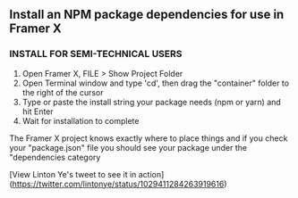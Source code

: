 ## Install an NPM package dependencies for use in Framer X

### INSTALL FOR SEMI-TECHNICAL USERS

1. Open Framer X, FILE > Show Project Folder
2. Open Terminal window and type 'cd', then drag the "container" folder to the right of the cursor
3. Type or paste the install string your package needs (npm or yarn) and hit Enter
4. Wait for installation to complete

The Framer X project knows exactly where to place things and if you check your "package.json" file you should see your package under the "dependencies category

[View Linton Ye's tweet to see it in action] (https://twitter.com/lintonye/status/1029411284263919616)